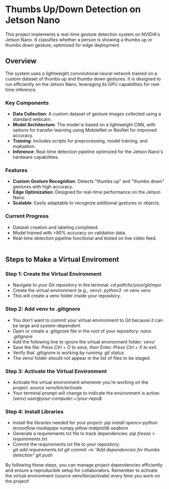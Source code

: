 # Thumbs Up/Down Detection on Jetson Nano  
This project implements a real-time gesture detection system on NVIDIA's Jetson Nano. It classifies whether a person is showing a thumbs up or thumbs down gesture, optimized for edge deployment.  


## Overview  
The system uses a lightweight convolutional neural network trained on a custom dataset of thumbs up and thumbs down gestures. It is designed to run efficiently on the Jetson Nano, leveraging its GPU capabilities for real-time inference.  


### Key Components  
- **Data Collection**: A custom dataset of gesture images collected using a standard webcam.  
- **Model Architecture**: The model is based on a lightweight CNN, with options for transfer learning using MobileNet or ResNet for improved accuracy.  
- **Training**: Includes scripts for preprocessing, model training, and evaluation.  
- **Inference**: Real-time detection pipeline optimized for the Jetson Nano's hardware capabilities.  


### Features  
- **Custom Gesture Recognition**: Detects "thumbs up" and "thumbs down" gestures with high accuracy.  
- **Edge Optimization**: Designed for real-time performance on the Jetson Nano.  
- **Scalable**: Easily adaptable to recognize additional gestures or objects.  


### Current Progress  
- Dataset creation and labeling completed.  
- Model trained with >90% accuracy on validation data.  
- Real-time detection pipeline functional and tested on live video feed.<br/><br/>  

## Steps to Make a Virtual Enviroment
### Step 1: Create the Virtual Environment
- Navigate to your Git repository in the terminal: *cd path/to/your/git/repo*
- Create the virtual environment (e.g., venv): *python3 -m venv venv*
- This will create a venv folder inside your repository.

### Step 2: Add venv to .gitignore
- You don’t want to commit your virtual environment to Git because it can be large and system-dependent.
- Open or create a .gitignore file in the root of your repository: *nano .gitignore*
- Add the following line to ignore the virtual environment folder: *venv/*
- Save the file: *Press Ctrl + O to save, then Enter. Press Ctrl + X to exit.*
- Verify that .gitignore is working by running: *git status*
- The venv/ folder should not appear in the list of files to be staged.

### Step 3: Activate the Virtual Environment
- Activate the virtual environment whenever you’re working on the project: *source venv/bin/activate*
- Your terminal prompt will change to indicate the environment is active: *(venv) user@your-computer:~/your-repo$*

### Step 4: Install Libraries
- Install the libraries needed for your project: *pip install opencv-python tensorflow mediapipe numpy pillow matplotlib seaborn*
- Generate a requirements.txt file to track dependencies: *pip freeze > requirements.txt*
- Commit the requirements.txt file to your repository:<br/>
    *git add requirements.txt*
    *git commit -m "Add dependencies for thumbs detection"*
    *git push*

By following these steps, you can manage project dependencies efficiently and ensure a reproducible setup for collaborators. Remember to activate the virtual environment (source venv/bin/activate) every time you work on the project!